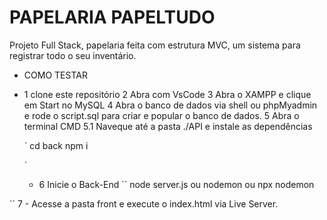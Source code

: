 # PAPELARIA PAPELTUDO

Projeto Full Stack, papelaria feita com estrutura MVC, um sistema para registrar todo o seu inventário.

* COMO TESTAR

* 1 clone este repositório
  2 Abra com VsCode
  3 Abra o XAMPP e clique em Start no MySQL
  4 Abra o banco de dados via shell ou phpMyadmin e rode o script.sql para criar e popular o banco de dados.
  5 Abra o terminal CMD 
  5.1 Naveque até a pasta ./API e instale as dependências

  `
 cd back
    npm i

  `

  * 6 Inicie o Back-End
  ``
  node server.js
ou
nodemon
ou
npx nodemon

``
7 - Acesse a pasta front e execute o index.html via Live Server.
